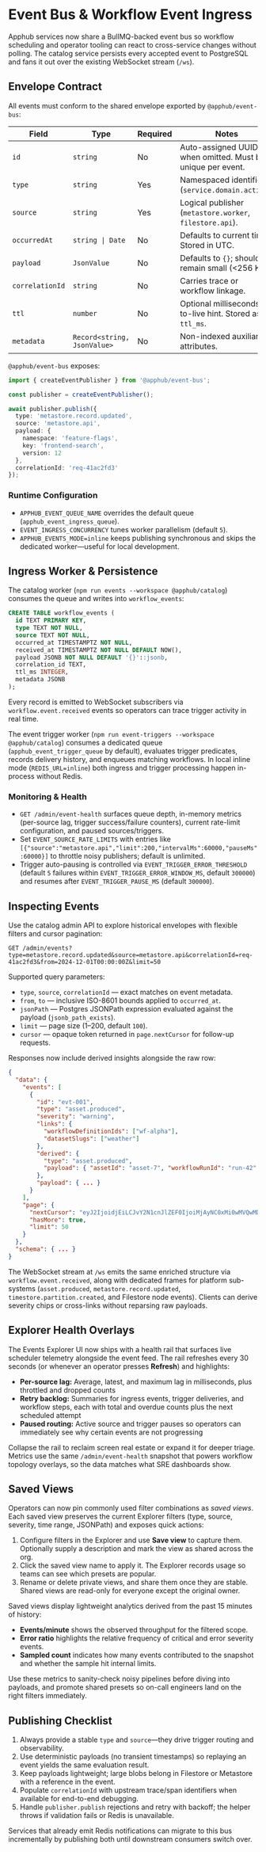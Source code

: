 # Event Bus & Workflow Event Ingress

Apphub services now share a BullMQ-backed event bus so workflow scheduling and operator tooling can react to cross-service changes without polling. The catalog service persists every accepted event to PostgreSQL and fans it out over the existing WebSocket stream (`/ws`).

## Envelope Contract

All events must conform to the shared envelope exported by `@apphub/event-bus`:

| Field | Type | Required | Notes |
| --- | --- | --- | --- |
| `id` | `string` | No | Auto-assigned UUID when omitted. Must be unique per event. |
| `type` | `string` | Yes | Namespaced identifier (`service.domain.action`). |
| `source` | `string` | Yes | Logical publisher (`metastore.worker`, `filestore.api`). |
| `occurredAt` | `string \| Date` | No | Defaults to current time. Stored in UTC. |
| `payload` | `JsonValue` | No | Defaults to `{}`; should remain small (<256 KB). |
| `correlationId` | `string` | No | Carries trace or workflow linkage. |
| `ttl` | `number` | No | Optional milliseconds-to-live hint. Stored as `ttl_ms`. |
| `metadata` | `Record<string, JsonValue>` | No | Non-indexed auxiliary attributes. |

`@apphub/event-bus` exposes:

```ts
import { createEventPublisher } from '@apphub/event-bus';

const publisher = createEventPublisher();

await publisher.publish({
  type: 'metastore.record.updated',
  source: 'metastore.api',
  payload: {
    namespace: 'feature-flags',
    key: 'frontend-search',
    version: 12
  },
  correlationId: 'req-41ac2fd3'
});
```

### Runtime Configuration

- `APPHUB_EVENT_QUEUE_NAME` overrides the default queue (`apphub_event_ingress_queue`).
- `EVENT_INGRESS_CONCURRENCY` tunes worker parallelism (default `5`).
- `APPHUB_EVENTS_MODE=inline` keeps publishing synchronous and skips the dedicated worker—useful for local development.

## Ingress Worker & Persistence

The catalog worker (`npm run events --workspace @apphub/catalog`) consumes the queue and writes into `workflow_events`:

```sql
CREATE TABLE workflow_events (
  id TEXT PRIMARY KEY,
  type TEXT NOT NULL,
  source TEXT NOT NULL,
  occurred_at TIMESTAMPTZ NOT NULL,
  received_at TIMESTAMPTZ NOT NULL DEFAULT NOW(),
  payload JSONB NOT NULL DEFAULT '{}'::jsonb,
  correlation_id TEXT,
  ttl_ms INTEGER,
  metadata JSONB
);
```

Every record is emitted to WebSocket subscribers via `workflow.event.received` events so operators can trace trigger activity in real time.

The event trigger worker (`npm run event-triggers --workspace @apphub/catalog`) consumes a dedicated queue (`apphub_event_trigger_queue` by default), evaluates trigger predicates, records delivery history, and enqueues matching workflows. In local inline mode (`REDIS_URL=inline`) both ingress and trigger processing happen in-process without Redis.

### Monitoring & Health

- `GET /admin/event-health` surfaces queue depth, in-memory metrics (per-source lag, trigger success/failure counters), current rate-limit configuration, and paused sources/triggers.
- Set `EVENT_SOURCE_RATE_LIMITS` with entries like `[{"source":"metastore.api","limit":200,"intervalMs":60000,"pauseMs":60000}]` to throttle noisy publishers; default is unlimited.
- Trigger auto-pausing is controlled via `EVENT_TRIGGER_ERROR_THRESHOLD` (default `5` failures within `EVENT_TRIGGER_ERROR_WINDOW_MS`, default `300000`) and resumes after `EVENT_TRIGGER_PAUSE_MS` (default `300000`).

## Inspecting Events

Use the catalog admin API to explore historical envelopes with flexible filters and cursor pagination:

```
GET /admin/events?type=metastore.record.updated&source=metastore.api&correlationId=req-41ac2fd3&from=2024-12-01T00:00:00Z&limit=50
```

Supported query parameters:

- `type`, `source`, `correlationId` — exact matches on event metadata.
- `from`, `to` — inclusive ISO-8601 bounds applied to `occurred_at`.
- `jsonPath` — Postgres JSONPath expression evaluated against the payload (`jsonb_path_exists`).
- `limit` — page size (1–200, default `100`).
- `cursor` — opaque token returned in `page.nextCursor` for follow-up requests.

Responses now include derived insights alongside the raw row:

```json
{
  "data": {
    "events": [
      {
        "id": "evt-001",
        "type": "asset.produced",
        "severity": "warning",
        "links": {
          "workflowDefinitionIds": ["wf-alpha"],
          "datasetSlugs": ["weather"]
        },
        "derived": {
          "type": "asset.produced",
          "payload": { "assetId": "asset-7", "workflowRunId": "run-42" }
        },
        "payload": { ... }
      }
    ],
    "page": {
      "nextCursor": "eyJ2IjoidjEiLCJvY2N1cnJlZEF0IjoiMjAyNC0xMi0wMVQwMDowMDowMC4wMDBaIiwiaWQiOiJldnQtMDAxIn0",
      "hasMore": true,
      "limit": 50
    }
  },
  "schema": { ... }
}
```

The WebSocket stream at `/ws` emits the same enriched structure via `workflow.event.received`, along with dedicated frames for platform sub-systems (`asset.produced`, `metastore.record.updated`, `timestore.partition.created`, and Filestore node events). Clients can derive severity chips or cross-links without reparsing raw payloads.

## Explorer Health Overlays

The Events Explorer UI now ships with a health rail that surfaces live scheduler telemetry alongside the event feed. The rail refreshes every 30 seconds (or whenever an operator presses **Refresh**) and highlights:

- **Per-source lag:** Average, latest, and maximum lag in milliseconds, plus throttled and dropped counts
- **Retry backlog:** Summaries for ingress events, trigger deliveries, and workflow steps, each with total and overdue counts plus the next scheduled attempt
- **Paused routing:** Active source and trigger pauses so operators can immediately see why certain events are not progressing

Collapse the rail to reclaim screen real estate or expand it for deeper triage. Metrics use the same `/admin/event-health` snapshot that powers workflow topology overlays, so the data matches what SRE dashboards show.

## Saved Views

Operators can now pin commonly used filter combinations as _saved views_. Each saved view preserves the current Explorer filters (type, source, severity, time range, JSONPath) and exposes quick actions:

1. Configure filters in the Explorer and use **Save view** to capture them. Optionally supply a description and mark the view as shared across the org.
2. Click the saved view name to apply it. The Explorer records usage so teams can see which presets are popular.
3. Rename or delete private views, and share them once they are stable. Shared views are read-only for everyone except the original owner.

Saved views display lightweight analytics derived from the past 15 minutes of history:

- **Events/minute** shows the observed throughput for the filtered scope.
- **Error ratio** highlights the relative frequency of critical and error severity events.
- **Sampled count** indicates how many events contributed to the snapshot and whether the sample hit internal limits.

Use these metrics to sanity-check noisy pipelines before diving into payloads, and promote shared presets so on-call engineers land on the right filters immediately.

## Publishing Checklist

1. Always provide a stable `type` and `source`—they drive trigger routing and observability.
2. Use deterministic payloads (no transient timestamps) so replaying an event yields the same evaluation result.
3. Keep payloads lightweight; large blobs belong in Filestore or Metastore with a reference in the event.
4. Populate `correlationId` with upstream trace/span identifiers when available for end-to-end debugging.
5. Handle `publisher.publish` rejections and retry with backoff; the helper throws if validation fails or Redis is unavailable.

Services that already emit Redis notifications can migrate to this bus incrementally by publishing both until downstream consumers switch over.
